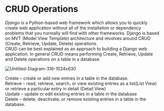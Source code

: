 # CRUD Operations
*Django* is a Python-based web framework which allows you to quickly create web application without all of the installation or dependency problems that you normally will find with other frameworks. Django is based on MVT (Model View Template) architecture and revolves around CRUD (Create, Retrieve, Update, Delete) operations. <br>
CRUD can be best explained as an approach to building a Django web application. In general CRUD means performing Create, Retrieve, Update and Delete operations on a table in a database.


 ![Untitled-Diagram-316-1024x630](https://github.com/user-attachments/assets/9bd3111a-7e24-4c56-a45d-14dd302610d6)

Create – create or add new entries in a table in the database. <br>
Retrieve – read, retrieve, search, or view existing entries as a list(List View) or retrieve a particular entry in detail (Detail View) <br>
Update – update or edit existing entries in a table in the database <br>
Delete – delete, deactivate, or remove existing entries in a table in the database.


